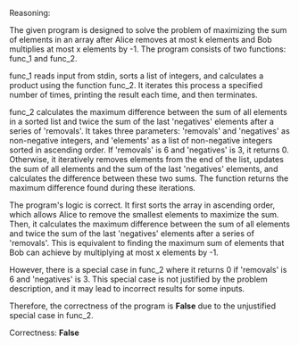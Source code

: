 Reasoning:

The given program is designed to solve the problem of maximizing the sum of elements in an array after Alice removes at most k elements and Bob multiplies at most x elements by -1. The program consists of two functions: func_1 and func_2.

func_1 reads input from stdin, sorts a list of integers, and calculates a product using the function func_2. It iterates this process a specified number of times, printing the result each time, and then terminates.

func_2 calculates the maximum difference between the sum of all elements in a sorted list and twice the sum of the last 'negatives' elements after a series of 'removals'. It takes three parameters: 'removals' and 'negatives' as non-negative integers, and 'elements' as a list of non-negative integers sorted in ascending order. If 'removals' is 6 and 'negatives' is 3, it returns 0. Otherwise, it iteratively removes elements from the end of the list, updates the sum of all elements and the sum of the last 'negatives' elements, and calculates the difference between these two sums. The function returns the maximum difference found during these iterations.

The program's logic is correct. It first sorts the array in ascending order, which allows Alice to remove the smallest elements to maximize the sum. Then, it calculates the maximum difference between the sum of all elements and twice the sum of the last 'negatives' elements after a series of 'removals'. This is equivalent to finding the maximum sum of elements that Bob can achieve by multiplying at most x elements by -1.

However, there is a special case in func_2 where it returns 0 if 'removals' is 6 and 'negatives' is 3. This special case is not justified by the problem description, and it may lead to incorrect results for some inputs.

Therefore, the correctness of the program is **False** due to the unjustified special case in func_2.

Correctness: **False**
